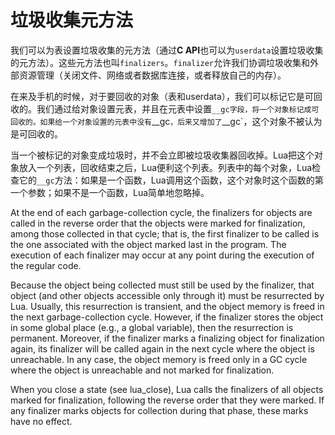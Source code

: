 垃圾收集元方法
============

我们可以为表设置垃圾收集的元方法（通过**C API**也可以为`userdata`设置垃圾收集的元方法）。这些元方法也叫`finalizers`。`finalizer`允许我们协调垃圾收集和外部资源管理（关闭文件、网络或者数据库连接，或者释放自己的内存）。

在来及手机的时候，对于要回收的对象（表和userdata），我们可以标记它是可回收的。我们通过给对象设置元表，并且在元表中设置`__gc字段，将一个对象标记成可回收的。如果给一个对象设置的元表中没有`__gc`，后来又增加了`__gc`，这个对象不被认为是可回收的。

当一个被标记的对象变成垃圾时，并不会立即被垃圾收集器回收掉。Lua把这个对象放入一个列表，回收结束之后，Lua便利这个列表。列表中的每个对象，Lua检查它的`__gc`方法：如果是一个函数，Lua调用这个函数，这个对象时这个函数的第一个参数；如果不是一个函数，Lua简单地忽略掉。


At the end of each garbage-collection cycle, the finalizers for objects are called in the reverse order that the objects were marked for finalization, among those collected in that cycle; that is, the first finalizer to be called is the one associated with the object marked last in the program. The execution of each finalizer may occur at any point during the execution of the regular code.

Because the object being collected must still be used by the finalizer, that object (and other objects accessible only through it) must be resurrected by Lua. Usually, this resurrection is transient, and the object memory is freed in the next garbage-collection cycle. However, if the finalizer stores the object in some global place (e.g., a global variable), then the resurrection is permanent. Moreover, if the finalizer marks a finalizing object for finalization again, its finalizer will be called again in the next cycle where the object is unreachable. In any case, the object memory is freed only in a GC cycle where the object is unreachable and not marked for finalization.

When you close a state (see lua_close), Lua calls the finalizers of all objects marked for finalization, following the reverse order that they were marked. If any finalizer marks objects for collection during that phase, these marks have no effect.
